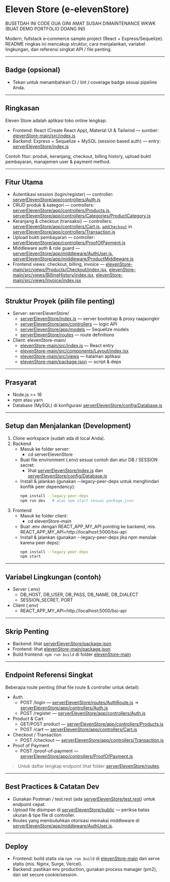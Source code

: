 # Eleven Store (e-elevenStore)

BUSETDAH INI CODE GUA GINI AMAT SUSAH DIMAINTENANCE WKWK
(BUAT DEMO PORTFOLIO DOANG INI)

Modern, fullstack e‑commerce sample project (React + Express/Sequelize).  
README ringkas ini mencakup struktur, cara menjalankan, variabel lingkungan, dan referensi singkat API / file penting.

---

## Badge (opsional)
- Tekan untuk menambahkan CI / lint / coverage badge sesuai pipeline Anda.

---

## Ringkasan
Eleven Store adalah aplikasi toko online lengkap:
- Frontend: React (Create React App), Material UI & Tailwind — sumber: [elevenStore-main/src/index.js](elevenStore-main/src/index.js)
- Backend: Express + Sequelize + MySQL (session based auth) — entry: [serverElevenStore/index.js](serverElevenStore/index.js)

Contoh fitur: produk, keranjang, checkout, billing history, upload bukti pembayaran, manajemen user & payment method.

---

## Fitur Utama
- Autentikasi session (login/register) — controller: [serverElevenStore/app/controllers/Auth.js](serverElevenStore/app/controllers/Auth.js)
- CRUD produk & kategori — controllers: [serverElevenStore/app/controllers/Products.js](serverElevenStore/app/controllers/Products.js), [serverElevenStore/app/controllers/Categories/ProductCategory.js](serverElevenStore/app/controllers/Categories/ProductCategory.js)
- Keranjang & checkout (transaksi) — controllers: [serverElevenStore/app/controllers/Cart.js](serverElevenStore/app/controllers/Cart.js), [`addCheckout`](serverElevenStore/app/controllers/Transaction.js) in [serverElevenStore/app/controllers/Transaction.js](serverElevenStore/app/controllers/Transaction.js)
- Upload bukti pembayaran — controller: [serverElevenStore/app/controllers/ProofOfPayment.js](serverElevenStore/app/controllers/ProofOfPayment.js)
- Middleware auth & role guard — [serverElevenStore/app/middleware/AuthUser.js](serverElevenStore/app/middleware/AuthUser.js), [serverElevenStore/app/middleware/ProductMiddleware.js](serverElevenStore/app/middleware/ProductMiddleware.js)
- Frontend views: checkout, billing, invoice — [elevenStore-main/src/views/Products/Checkout/index.jsx](elevenStore-main/src/views/Products/Checkout/index.jsx), [elevenStore-main/src/views/BillingHistory/index.jsx](elevenStore-main/src/views/BillingHistory/index.jsx), [elevenStore-main/src/views/Invoice/index.jsx](elevenStore-main/src/views/Invoice/index.jsx)

---

## Struktur Proyek (pilih file penting)
- Server: serverElevenStore/
  - [serverElevenStore/index.js](serverElevenStore/index.js) — server bootstrap & proxy raajaongkir
  - [serverElevenStore/app/controllers](serverElevenStore/app/controllers) — logic API
  - [serverElevenStore/app/models](serverElevenStore/app/models) — Sequelize models
  - [serverElevenStore/routes](serverElevenStore/routes) — route definitions
- Client: elevenStore-main/
  - [elevenStore-main/src/index.js](elevenStore-main/src/index.js) — React entry
  - [elevenStore-main/src/components/Layout/index.jsx](elevenStore-main/src/components/Layout/index.jsx)
  - [elevenStore-main/src/views](elevenStore-main/src/views) — halaman aplikasi
  - [elevenStore-main/package.json](elevenStore-main/package.json) — script & deps

---

## Prasyarat
- Node.js >= 16
- npm atau yarn
- Database (MySQL) di konfigurasi [serverElevenStore/config/Database.js](serverElevenStore/config/Database.js)

---

## Setup dan Menjalankan (Development)

1. Clone workspace (sudah ada di local Anda).
2. Backend
   - Masuk ke folder server:
     - cd serverElevenStore
   - Buat file environment (.env) sesuai contoh dan atur DB / SESSION secret:
     - lihat [serverElevenStore/index.js](serverElevenStore/index.js) dan [serverElevenStore/config/Database.js](serverElevenStore/config/Database.js)
   - Install & jalankan (gunakan --legacy-peer-deps untuk menghindari konflik peer dependency):
     ```sh
     npm install --legacy-peer-deps
     npm run dev   # atau npm start sesuai package.json
     ```
3. Frontend
   - Masuk ke folder client:
     - cd elevenStore-main
   - Buat .env dengan REACT_APP_MY_API pointing ke backend, mis. REACT_APP_MY_API=http://localhost:5000/bsi-api
   - Install & jalankan (gunakan --legacy-peer-deps jika npm menolak karena peer deps):
     ```sh
     npm install --legacy-peer-deps
     npm start
     ```

---

## Variabel Lingkungan (contoh)
- Server (.env)
  - DB_HOST, DB_USER, DB_PASS, DB_NAME, DB_DIALECT
  - SESSION_SECRET, PORT
- Client (.env)
  - REACT_APP_MY_API=http://localhost:5000/bsi-api

---

## Skrip Penting
- Backend: lihat [serverElevenStore/package.json](serverElevenStore/package.json)
- Frontend: lihat [elevenStore-main/package.json](elevenStore-main/package.json)
- Build frontend: `npm run build` di folder [elevenStore-main](elevenStore-main)

---

## Endpoint Referensi Singkat
Beberapa route penting (lihat file route & controller untuk detail):
- Auth
  - POST /login — [serverElevenStore/routes/AuthRoute.js](serverElevenStore/routes/AuthRoute.js) -> [serverElevenStore/app/controllers/Auth.js](serverElevenStore/app/controllers/Auth.js)
  - POST /register — [serverElevenStore/app/controllers/Auth.js](serverElevenStore/app/controllers/Auth.js)
- Product & Cart
  - GET/POST product — [serverElevenStore/app/controllers/Products.js](serverElevenStore/app/controllers/Products.js)
  - POST /cart — [serverElevenStore/app/controllers/Cart.js](serverElevenStore/app/controllers/Cart.js)
- Checkout / Transaction
  - POST /checkout — [serverElevenStore/app/controllers/Transaction.js](serverElevenStore/app/controllers/Transaction.js)
- Proof of Payment
  - POST /proof-of-payment — [serverElevenStore/app/controllers/ProofOfPayment.js](serverElevenStore/app/controllers/ProofOfPayment.js)

> Untuk daftar lengkap endpoint lihat folder [serverElevenStore/routes](serverElevenStore/routes).

---

## Best Practices & Catatan Dev
- Gunakan Postman / test.rest (ada [serverElevenStore/test.rest](serverElevenStore/test.rest)) untuk endpoint cepat.
- Upload file disimpan di [serverElevenStore/public](serverElevenStore/public) — periksa batas ukuran & tipe file di controller.
- Routes yang membutuhkan otorisasi memakai middleware di [serverElevenStore/app/middleware/AuthUser.js](serverElevenStore/app/middleware/AuthUser.js).

---

## Deploy
- Frontend: build statis via `npm run build` di [elevenStore-main](elevenStore-main) dan serve statis (mis. Nginx, Surge, Vercel).
- Backend: pastikan env production, gunakan process manager (pm2), dan set secure cookie/session.